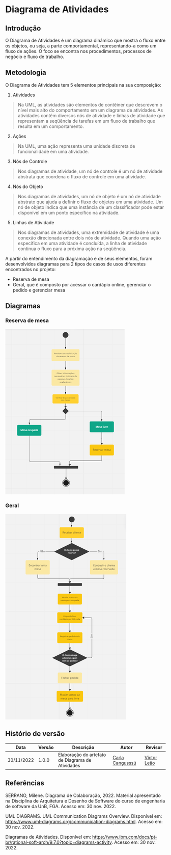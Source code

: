 # Diagrama de Atividades

## Introdução
O Diagrama de Atividades é um diagrama dinâmico que mostra o fluxo entre os objetos, ou seja, a parte comportamental, representando-a como um fluxo de ações. O foco se encontra nos procedimentos, processos de negócio e fluxo de trabalho.

## Metodologia

O Diagrama de Atividades tem 5 elementos principais na sua composição:
1. Atividades
>Na UML, as atividades são elementos de contêiner que descrevem o nível mais alto do comportamento em um diagrama de atividades. As atividades contêm diversos nós de atividade e linhas de atividade que representam a seqüência de tarefas em um fluxo de trabalho que resulta em um comportamento.
2. Ações
>Na UML, uma ação representa uma unidade discreta de funcionalidade em uma atividade.
3. Nós de Controle
>Nos diagramas de atividade, um nó de controle é um nó de atividade abstrata que coordena o fluxo de controle em uma atividade.
4. Nós do Objeto
>Nos diagramas de atividades, um nó de objeto é um nó de atividade abstrato que ajuda a definir o fluxo de objetos em uma atividade. Um nó de objeto indica que uma instância de um classificador pode estar disponível em um ponto específico na atividade.
5. Linhas de Atividade
>Nos diagramas de atividades, uma extremidade de atividade é uma conexão direcionada entre dois nós de atividade. Quando uma ação específica em uma atividade é concluída, a linha de atividade continua o fluxo para a próxima ação na seqüência.

A partir do entendimento da diagramação e de seus elementos, foram desenvolvidos diagramas para 2 tipos de casos de usos diferentes encontrados no projeto:
* Reserva de mesa
* Geral, que é composto por acessar o cardápio online, gerenciar o pedido e gerenciar mesa

## Diagramas

### Reserva de mesa

![Diagrama de atividades Reserva de mesa](../../assets/reserva_de_mesa.png)

### Geral

![Diagrama de atividades Geral](../../assets/geral.png)

## Histório de versão

Data | Versão |Descrição |Autor | Revisor
-----|--------|----------|------|--------
30/11/2022| 1.0.0| Elaboração do artefato de Diagrama de Atividades | [Carla Cangusssú](https://github.com/Carlacangussu) | [Victor Leão](https://github.com/victorleaoo)

## Referências
SERRANO, Milene. Diagrama de Colaboração, 2022. Material apresentado na Disciplina de Arquitetura e Desenho de Software do curso de engenharia de software da UnB, FGA. Acesso em: 30 nov. 2022.

UML DIAGRAMS. UML Communication Diagrams Overview. Disponível em: https://www.uml-diagrams.org/communication-diagrams.html. Acesso em: 30 nov. 2022.

Diagramas de Atividades. Disponível em: https://www.ibm.com/docs/pt-br/rational-soft-arch/9.7.0?topic=diagrams-activity. Acesso em: 30 nov. 2022.

